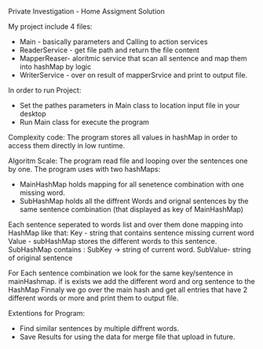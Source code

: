Private Investigation - Home Assigment Solution

My project include 4 files:
  * Main - basically parameters and Calling to action services
  * ReaderService - get file path and return the file content
  * MapperReaser- aloritmic service that scan all sentence and map them into hashMap by logic
  * WriterService - over on result of mapperSrvice and print to output file.

In order to run Project:
  * Set the pathes parameters in Main class to location input file in your desktop
  * Run Main class for execute the program

Complexity code:
The program stores all values in hashMap in order to access them directly in low runtime.

Algoritm Scale:
The program read file and looping over the sentences one by one.
The program uses with two hashMaps:
  * MainHashMap holds mapping for all senetence combination with one missing word.
  * SubHashMap holds all the diffrent Words and orignal sentences by the same sentence combination (that displayed as key of MainHashMap)
  
Each sentence seperated to words list and over them done mapping into HashMap like that:
Key - string that contains sentence missing current word
Value - subHashMap stores the different words to this sentence.
SubHashMap contains : 
SubKey ->  string of current word.
SubValue- string of original sentence
				
For Each sentence combination we look for the same key/sentence in mainHashmap. if is exists we add the different word and org sentence to the HashMap 
Finnaly we go over the main hash and get all entries that have 2 different words or more and print them to output file.

Extentions for Program:
  * Find similar sentences by multiple diffrent words.
  * Save Results for using the data for merge file that upload in future.

